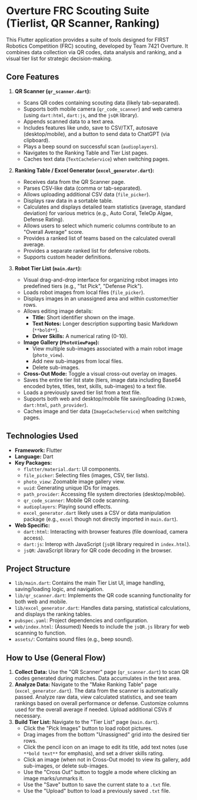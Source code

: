 # Overture FRC Scouting Suite (Tierlist, QR Scanner, Ranking)

This Flutter application provides a suite of tools designed for FIRST Robotics Competition (FRC) scouting, developed by Team 7421 Overture. It combines data collection via QR codes, data analysis and ranking, and a visual tier list for strategic decision-making.

## Core Features

1.  **QR Scanner (`qr_scanner.dart`):**
    *   Scans QR codes containing scouting data (likely tab-separated).
    *   Supports both mobile camera (`qr_code_scanner`) and web camera (using `dart:html`, `dart:js`, and the `jsQR` library).
    *   Appends scanned data to a text area.
    *   Includes features like undo, save to CSV/TXT, autosave (desktop/mobile), and a button to send data to ChatGPT (via clipboard).
    *   Plays a beep sound on successful scan (`audioplayers`).
    *   Navigates to the Ranking Table and Tier List pages.
    *   Caches text data (`TextCacheService`) when switching pages.

2.  **Ranking Table / Excel Generator (`excel_generator.dart`):**
    *   Receives data from the QR Scanner page.
    *   Parses CSV-like data (comma or tab-separated).
    *   Allows uploading additional CSV data (`file_picker`).
    *   Displays raw data in a sortable table.
    *   Calculates and displays detailed team statistics (average, standard deviation) for various metrics (e.g., Auto Coral, TeleOp Algae, Defense Rating).
    *   Allows users to select which numeric columns contribute to an "Overall Average" score.
    *   Provides a ranked list of teams based on the calculated overall average.
    *   Provides a separate ranked list for defensive robots.
    *   Supports custom header definitions.

3.  **Robot Tier List (`main.dart`):**
    *   Visual drag-and-drop interface for organizing robot images into predefined tiers (e.g., "1st Pick", "Defense Pick").
    *   Loads robot images from local files (`file_picker`).
    *   Displays images in an unassigned area and within customer/tier rows.
    *   Allows editing image details:
        *   **Title:** Short identifier shown on the image.
        *   **Text Notes:** Longer description supporting basic Markdown (`**bold**`).
        *   **Driver Skills:** A numerical rating (0-10).
    *   **Image Gallery (`PhotoViewPage`):**
        *   View multiple sub-images associated with a main robot image (`photo_view`).
        *   Add new sub-images from local files.
        *   Delete sub-images.
    *   **Cross-Out Mode:** Toggle a visual cross-out overlay on images.
    *   Saves the entire tier list state (tiers, image data including Base64 encoded bytes, titles, text, skills, sub-images) to a text file.
    *   Loads a previously saved tier list from a text file.
    *   Supports both web and desktop/mobile file saving/loading (`kIsWeb`, `dart:html`, `path_provider`).
    *   Caches image and tier data (`ImageCacheService`) when switching pages.

## Technologies Used

*   **Framework:** Flutter
*   **Language:** Dart
*   **Key Packages:**
    *   `flutter/material.dart`: UI components.
    *   `file_picker`: Selecting files (images, CSV, tier lists).
    *   `photo_view`: Zoomable image gallery view.
    *   `uuid`: Generating unique IDs for images.
    *   `path_provider`: Accessing file system directories (desktop/mobile).
    *   `qr_code_scanner`: Mobile QR code scanning.
    *   `audioplayers`: Playing sound effects.
    *   `excel_generator.dart` likely uses a CSV or data manipulation package (e.g., `excel` though not directly imported in `main.dart`).
*   **Web Specific:**
    *   `dart:html`: Interacting with browser features (file download, camera access).
    *   `dart:js`: Interop with JavaScript (`jsQR` library required in `index.html`).
    *   `jsQR`: JavaScript library for QR code decoding in the browser.

## Project Structure

*   `lib/main.dart`: Contains the main Tier List UI, image handling, saving/loading logic, and navigation.
*   `lib/qr_scanner.dart`: Implements the QR code scanning functionality for both web and mobile.
*   `lib/excel_generator.dart`: Handles data parsing, statistical calculations, and displays the ranking tables.
*   `pubspec.yaml`: Project dependencies and configuration.
*   `web/index.html`: (Assumed) Needs to include the `jsQR.js` library for web scanning to function.
*   `assets/`: Contains sound files (e.g., beep sound).

## How to Use (General Flow)

1.  **Collect Data:** Use the "QR Scanner" page (`qr_scanner.dart`) to scan QR codes generated during matches. Data accumulates in the text area.
2.  **Analyze Data:** Navigate to the "Make Ranking Table" page (`excel_generator.dart`). The data from the scanner is automatically passed. Analyze raw data, view calculated statistics, and see team rankings based on overall performance or defense. Customize columns used for the overall average if needed. Upload additional CSVs if necessary.
3.  **Build Tier List:** Navigate to the "Tier List" page (`main.dart`).
    *   Click the "Pick Images" button to load robot pictures.
    *   Drag images from the bottom "Unassigned" grid into the desired tier rows.
    *   Click the pencil icon on an image to edit its title, add text notes (use `**bold text**` for emphasis), and set a driver skills rating.
    *   Click an image (when not in Cross-Out mode) to view its gallery, add sub-images, or delete sub-images.
    *   Use the "Cross Out" button to toggle a mode where clicking an image marks/unmarks it.
    *   Use the "Save" button to save the current state to a `.txt` file.
    *   Use the "Upload" button to load a previously saved `.txt` file.